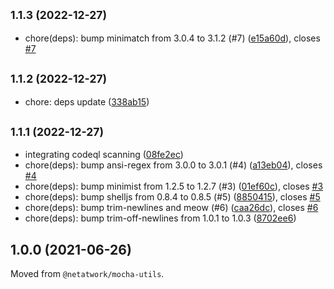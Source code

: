 ## <small>1.1.3 (2022-12-27)</small>

* chore(deps): bump minimatch from 3.0.4 to 3.1.2 (#7) ([e15a60d](https://github.com/Netatwork-de/spy/commit/e15a60d)), closes [#7](https://github.com/Netatwork-de/spy/issues/7)

## <small>1.1.2 (2022-12-27)</small>

* chore: deps update ([338ab15](https://github.com/Netatwork-de/spy/commit/338ab15))

## <small>1.1.1 (2022-12-27)</small>

* integrating codeql scanning ([08fe2ec](https://github.com/Netatwork-de/spy/commit/08fe2ec))
* chore(deps): bump ansi-regex from 3.0.0 to 3.0.1 (#4) ([a13eb04](https://github.com/Netatwork-de/spy/commit/a13eb04)), closes [#4](https://github.com/Netatwork-de/spy/issues/4)
* chore(deps): bump minimist from 1.2.5 to 1.2.7 (#3) ([01ef60c](https://github.com/Netatwork-de/spy/commit/01ef60c)), closes [#3](https://github.com/Netatwork-de/spy/issues/3)
* chore(deps): bump shelljs from 0.8.4 to 0.8.5 (#5) ([8850415](https://github.com/Netatwork-de/spy/commit/8850415)), closes [#5](https://github.com/Netatwork-de/spy/issues/5)
* chore(deps): bump trim-newlines and meow (#6) ([caa26dc](https://github.com/Netatwork-de/spy/commit/caa26dc)), closes [#6](https://github.com/Netatwork-de/spy/issues/6)
* chore(deps): bump trim-off-newlines from 1.0.1 to 1.0.3 ([8702ee6](https://github.com/Netatwork-de/spy/commit/8702ee6))

## 1.0.0 (2021-06-26)

Moved from `@netatwork/mocha-utils`.
